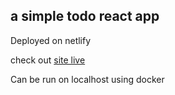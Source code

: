 ## a simple todo react app

Deployed on netlify

check out [site live](https://ark-todo.netlify.app)

Can be run on localhost using docker
